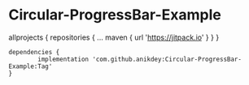 # Circular-ProgressBar-Example

allprojects {
		repositories {
			...
			maven { url 'https://jitpack.io' }
		}
	}
  
  	dependencies {
	        implementation 'com.github.anikdey:Circular-ProgressBar-Example:Tag'
	}
